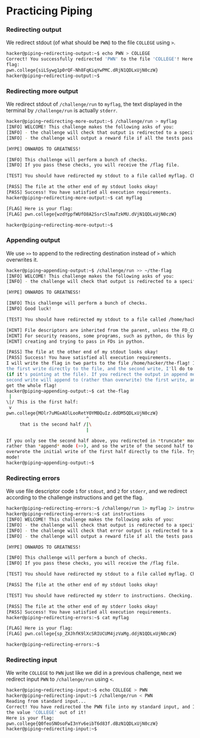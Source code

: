 # Practicing Piping

### Redirecting output
We redirect stdout (of what should be `PWN`) to the file `COLLEGE` using `>`.
```bash
hacker@piping~redirecting-output:~$ echo PWN > COLLEGE
Correct! You successfully redirected 'PWN' to the file 'COLLEGE'! Here is your 
flag:
pwn.college{siLSywg1p0rQF-Nh8FqKiqYwPMC.dRjN1QDLxUjN0czW}
hacker@piping~redirecting-output:~$ 
```

### Redirecting more output
We redirect stdout of `/challenge/run` to `myflag`, the text displayed in the terminal by `/challenge/run` is actually `stderr`.
```bash
hacker@piping~redirecting-more-output:~$ /challenge/run > myflag
[INFO] WELCOME! This challenge makes the following asks of you:
[INFO] - the challenge will check that output is redirected to a specific file path : myflag
[INFO] - the challenge will output a reward file if all the tests pass : /flag

[HYPE] ONWARDS TO GREATNESS!

[INFO] This challenge will perform a bunch of checks.
[INFO] If you pass these checks, you will receive the /flag file.

[TEST] You should have redirected my stdout to a file called myflag. Checking...

[PASS] The file at the other end of my stdout looks okay!
[PASS] Success! You have satisfied all execution requirements.
hacker@piping~redirecting-more-output:~$ cat myflag

[FLAG] Here is your flag:
[FLAG] pwn.college{wzdYppfWUfO8A2Ssrc5lmaTzkMU.dVjN1QDLxUjN0czW}

hacker@piping~redirecting-more-output:~$ 
```

### Appending output
We use `>>` to append to the redirecting destination instead of `>` which overwrites it.
```bash
hacker@piping~appending-output:~$ /challenge/run >> ~/the-flag
[INFO] WELCOME! This challenge makes the following asks of you:
[INFO] - the challenge will check that output is redirected to a specific file path : /home/hacker/the-flag

[HYPE] ONWARDS TO GREATNESS!

[INFO] This challenge will perform a bunch of checks.
[INFO] Good luck!

[TEST] You should have redirected my stdout to a file called /home/hacker/the-flag. Checking...

[HINT] File descriptors are inherited from the parent, unless the FD_CLOEXEC is set by the parent on the file descriptor.
[HINT] For security reasons, some programs, such as python, do this by default in certain cases. Be careful if you are
[HINT] creating and trying to pass in FDs in python.

[PASS] The file at the other end of my stdout looks okay!
[PASS] Success! You have satisfied all execution requirements.
I will write the flag in two parts to the file /home/hacker/the-flag! I'll do 
the first write directly to the file, and the second write, I'll do to stdout 
(if it's pointing at the file). If you redirect the output in append mode, the 
second write will append to (rather than overwrite) the first write, and you'll 
get the whole flag!
hacker@piping~appending-output:~$ cat the-flag
 | 
\|/ This is the first half:
 v 
pwn.college{MOlr7uMGxAOlLooRetYOYMBQuIz.ddDM5QDLxUjN0czW}
                              ^
     that is the second half /|\
                              |

If you only see the second half above, you redirected in *truncate* mode (>) 
rather than *append* mode (>>), and so the write of the second half to stdout 
overwrote the initial write of the first half directly to the file. Try append 
mode!
hacker@piping~appending-output:~$ 
```

### Redirecting errors
We use file descriptor code `1` for `stdout`, and `2` for `stderr`, and we redirect according to the challenge instructions and get the flag.
```bash
hacker@piping~redirecting-errors:~$ /challenge/run 1> myflag 2> instructions
hacker@piping~redirecting-errors:~$ cat instructions 
[INFO] WELCOME! This challenge makes the following asks of you:
[INFO] - the challenge will check that output is redirected to a specific file path : myflag
[INFO] - the challenge will check that error output is redirected to a specific file path : instructions
[INFO] - the challenge will output a reward file if all the tests pass : /flag

[HYPE] ONWARDS TO GREATNESS!

[INFO] This challenge will perform a bunch of checks.
[INFO] If you pass these checks, you will receive the /flag file.

[TEST] You should have redirected my stdout to a file called myflag. Checking...

[PASS] The file at the other end of my stdout looks okay!

[TEST] You should have redirected my stderr to instructions. Checking...

[PASS] The file at the other end of my stderr looks okay!
[PASS] Success! You have satisfied all execution requirements.
hacker@piping~redirecting-errors:~$ cat myflag

[FLAG] Here is your flag:
[FLAG] pwn.college{sp_ZXJhfK9lXcSRIUCUM4jzVaMg.ddjN1QDLxUjN0czW}

hacker@piping~redirecting-errors:~$ 
```

### Redirecting input
We write `COLLEGE` to `PWN` just like we did in a previous challenge, next we redirect input `PWN` to `/challenge/run` using `<`.
```bash
hacker@piping~redirecting-input:~$ echo COLLEGE > PWN
hacker@piping~redirecting-input:~$ /challenge/run < PWN
Reading from standard input...
Correct! You have redirected the PWN file into my standard input, and I read 
the value 'COLLEGE' out of it!
Here is your flag:
pwn.college{Q0feoSNOsoFwI3nYv6eibT6d83f.dBzN1QDLxUjN0czW}
hacker@piping~redirecting-input:~$ 
```